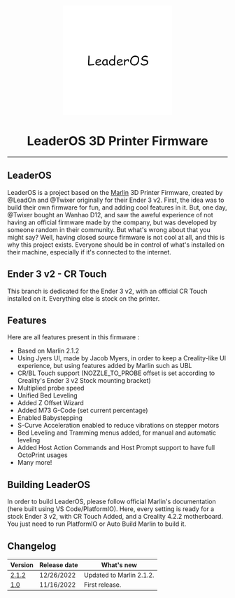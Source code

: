 <p align="center"><img src="../logo.png" height="250" alt="LeaderOS's logo" /></p>

<h1 align="center">LeaderOS 3D Printer Firmware</h1>

<hr>

## LeaderOS

LeaderOS is a project based on the [Marlin](https://github.com/MarlinFirmware/Marlin) 3D Printer Firmware, created by @LeadOn and @Twixer originally for their Ender 3 v2. First, the idea was to build their own firmware for fun, and adding cool features in it. But, one day, @Twixer bought an Wanhao D12, and saw the aweful experience of not having an official firmware made by the company, but was developed by someone random in their community. But what's wrong about that you might say? Well, having closed source firmware is not cool at all, and this is why this project exists. Everyone should be in control of what's installed on their machine, especially if it's connected to the internet.

## Ender 3 v2 - CR Touch

This branch is dedicated for the Ender 3 v2, with an official CR Touch installed on it. Everything else is stock on the printer.

## Features

Here are all features present in this firmware :

- Based on Marlin 2.1.2
- Using Jyers UI, made by Jacob Myers, in order to keep a Creality-like UI experience, but using features added by Marlin such as UBL
- CR/BL Touch support (NOZZLE_TO_PROBE offset is set according to Creality's Ender 3 v2 Stock mounting bracket)
- Multiplied probe speed
- Unified Bed Leveling
- Added Z Offset Wizard
- Added M73 G-Code (set current percentage)
- Enabled Babystepping
- S-Curve Acceleration enabled to reduce vibrations on stepper motors
- Bed Leveling and Tramming menus added, for manual and automatic leveling
- Added Host Action Commands and Host Prompt support to have full OctoPrint usages
- Many more!

## Building LeaderOS

In order to build LeaderOS, please follow official Marlin's documentation (here built using VS Code/PlatformIO). Here, every setting is ready for a stock Ender 3 v2, with CR Touch Added, and a Creality 4.2.2 motherboard. You just need to run PlatformIO or Auto Build Marlin to build it.

## Changelog

| Version                            | Release date | What's new               |
| ---------------------------------- | ------------ | ------------------------ |
| [2.1.2](https://valentinvirot.fr/) | 12/26/2022   | Updated to Marlin 2.1.2. |
| [1.0](https://valentinvirot.fr/)   | 11/16/2022   | First release.           |
